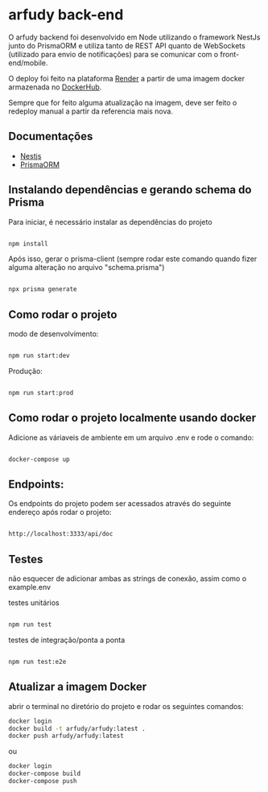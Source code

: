 # arfudy back-end

O arfudy backend foi desenvolvido em Node utilizando o framework NestJs junto do PrismaORM e utiliza tanto de REST API quanto de WebSockets (utilizado para envio de notificações) para se comunicar com o front-end/mobile.

O deploy foi feito na plataforma [Render](https://dashboard.render.com/) a partir de uma imagem docker armazenada no [DockerHub](https://hub.docker.com/r/stvnreis/arfudy).

Sempre que for feito alguma atualização na imagem, deve ser feito o redeploy manual a partir da referencia mais nova.

## Documentações
- [Nestjs](https://docs.nestjs.com/)
- [PrismaORM](https://www.prisma.io/docs)

## Instalando dependências e gerando schema do Prisma

Para iniciar, é necessário instalar as dependências do projeto

``` bash

npm install

```


Após isso, gerar o prisma-client (sempre rodar este comando quando fizer alguma alteração no arquivo "schema.prisma")
  

``` bash

npx prisma generate

```


## Como rodar o projeto

modo de desenvolvimento:

``` bash

npm run start:dev

```


Produção:

``` bash

npm run start:prod

```

## Como rodar o projeto localmente usando docker

Adicione as váriaveis de ambiente em um arquivo .env e rode o comando:

``` bash

docker-compose up

```

## Endpoints:
Os endpoints do projeto podem ser acessados através do seguinte endereço após rodar o projeto:

``` bash

http://localhost:3333/api/doc

```

## Testes
não esquecer de adicionar ambas as strings de conexão, assim como o example.env

testes unitários

```bash

npm run test

```

testes de integração/ponta a ponta

```bash

npm run test:e2e

```

## Atualizar a imagem Docker

abrir o terminal no diretório do projeto e rodar os seguintes comandos:

```bash
docker login
docker build -t arfudy/arfudy:latest .
docker push arfudy/arfudy:latest
```
ou 
```bash
docker login
docker-compose build
docker-compose push
```